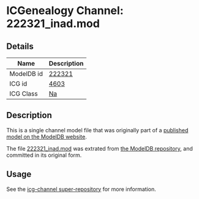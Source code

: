 # ICGenealogy Channel: 222321\_inad.mod

## Details

Name | Description
---- | -----------
ModelDB id | [222321](http://senselab.med.yale.edu/ModelDB/ShowModel.cshtml?model=222321)
ICG id | [4603](http://icg.neurotheory.ox.ac.uk/channels/2/4603)
ICG Class | [Na](http://icg.neurotheory.ox.ac.uk/channels/2)

## Description

This is a single channel model file that was originally part of a [published model on the ModelDB website](http://senselab.med.yale.edu/mModelDB/ShowModel.cshtml?model=222321).

The file [222321\_inad.mod](222321_inad.mod) was extrated from [the ModelDB repository](http://senselab.med.yale.edu/ModelDB/ShowModel.cshtml?model=222321), and committed in its original form.

## Usage

See the [icg-channel super-repository](https://github.com/icgenealogy/icg-channels) for more information.
